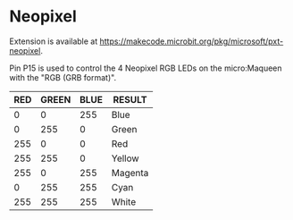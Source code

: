 # Neopixel

Extension is available at https://makecode.microbit.org/pkg/microsoft/pxt-neopixel.

Pin P15 is used to control the 4 Neopixel RGB LEDs on the micro:Maqueen with the "RGB (GRB format)".

RED | GREEN | BLUE | RESULT
--- | ----- | ---- | ------
0 | 0 | 255 | Blue
0 | 255 | 0 | Green
255 | 0 | 0 | Red
255 | 255 | 0 | Yellow
255 | 0 | 255 | Magenta
0 | 255 | 255 | Cyan
255 | 255 | 255 | White
